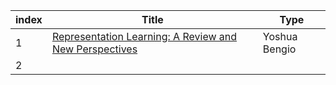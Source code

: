 |index|Title|Type|
|----|----|----|
|1|[Representation Learning: A Review and New Perspectives](https://arxiv.org/pdf/1206.5538.pdf)|Yoshua Bengio|
|2| 
